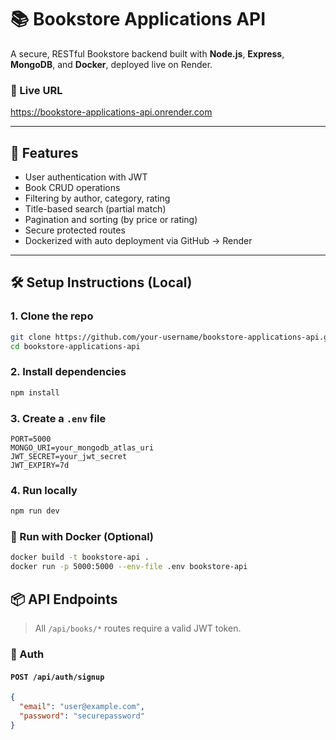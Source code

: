 # 📚 Bookstore Applications API

A secure, RESTful Bookstore backend built with **Node.js**, **Express**, **MongoDB**, and **Docker**, deployed live on Render.

### 🔗 Live URL

https://bookstore-applications-api.onrender.com

---

## 🚀 Features

- User authentication with JWT
- Book CRUD operations
- Filtering by author, category, rating
- Title-based search (partial match)
- Pagination and sorting (by price or rating)
- Secure protected routes
- Dockerized with auto deployment via GitHub → Render

---

## 🛠️ Setup Instructions (Local)

### 1. Clone the repo

```bash
git clone https://github.com/your-username/bookstore-applications-api.git
cd bookstore-applications-api
```

### 2. Install dependencies

```bash
npm install
```

### 3. Create a `.env` file

```env
PORT=5000
MONGO_URI=your_mongodb_atlas_uri
JWT_SECRET=your_jwt_secret
JWT_EXPIRY=7d
```

### 4. Run locally

```bash
npm run dev
```

### 🐳 Run with Docker (Optional)

```bash
docker build -t bookstore-api .
docker run -p 5000:5000 --env-file .env bookstore-api
```

## 📦 API Endpoints

> All `/api/books/*` routes require a valid JWT token.

### 🔐 Auth

#### `POST /api/auth/signup`

```json
{
  "email": "user@example.com",
  "password": "securepassword"
}
```
